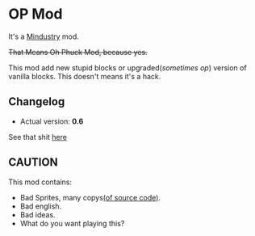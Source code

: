 # OP Mod

It's a [Mindustry](hhttps://mindustrygame.github.io) mod.

~~That Means Oh Phuck Mod, because yes.~~

This mod add new stupid blocks or upgraded(_sometimes op_) version of vanilla blocks. This doesn't means it's a hack.

## Changelog

- Actual version: **0.6**

See that shit [here](Changelog.md)

## CAUTION

This mod contains:

- Bad Sprites, many copys[(of source code)](https://github.com/Anuken/Mindustry/blob/master/core/assets-raw/sprites/).
- Bad english.
- Bad ideas.
- What do you want playing this?
